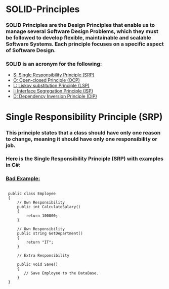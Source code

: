 # SOLID-Principles

### SOLID Principles are the Design Principles that enable us to manage several Software Design Problems, which they must be followed to develop flexible, maintainable and scalable Software Systems. Each principle focuses on a specific aspect of Software Design.
### SOLID is an acronym for the following:<br>
   - [S: Single Responsibility Principle (SRP)](#features)
   - [O: Open-closed Principle (OCP)](#features)
   - [L: Liskov substitution Principle (LSP)](#features)
   - [I: Interface Segregation Principle (ISP)](#features)
   - [D: Dependency Inversion Principle (DIP)](#features)


# Single Responsibility Principle (SRP)

### This principle states that a class should have only one reason to change, meaning it should have only one responsibility or job.

### Here is the Single Responsibility Principle (SRP) with examples in C#:

### <ins>Bad Example: </ins>

``` // Violating SRP, because the Class has extra Responsibility.

 public class Employee
 {
     // Own Responsibility
     public int CalculateSalary()
     {
         return 100000;
     }

     // Own Responsibility
     public string GetDepartment()
     {
         return "IT";
     }

     // Extra Responsibility

     public void Save()
     {
        // Save Employee to the DataBase.
     }
 }
     

```
     
 

 
